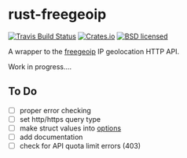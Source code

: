 # rust-freegeoip

[![Travis Build Status](https://travis-ci.org/imrehg/rust-freegeoip.svg)](https://travis-ci.org/imrehg/rust-freegeoip)
[![Crates.io](https://img.shields.io/crates/d/freegeoip.svg)](https://crates.io/crates/freegeoip/)
[![BSD licensed](https://img.shields.io/badge/license-BSD%203--clause-blue.svg)](./LICENSE)

A wrapper to the [freegeoip](https://freegeoip.net) IP geolocation HTTP API.

Work in progress....

## To Do

+ [ ] proper error checking
+ [ ] set http/https query type
+ [ ] make struct values into [options](https://doc.rust-lang.org/std/option/)
+ [ ] add documentation
+ [ ] check for API quota limit errors (403)
